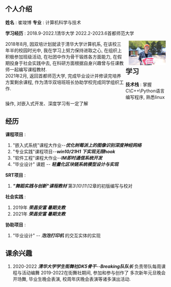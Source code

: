 ## 个人介绍

**姓名** : 崔竣博 	**专业** : 计算机科学与技术

**学习经历** : 2018.9-2022.1清华大学	2022.2-2023.6首都师范大学

<div class="row">   
    <div class="column" style="float:left;width:75%"> 
        2018年8月, 因双培计划就读于清华大学计算机系, 在该校三年半的校园时光中, 我在学习上努力保持进取之心, 在组织上积极参加班级活动, 在社团中作为骨干锻炼各方面能力, 在假期投身于社会实践中去, 在科研方面根据自身兴趣曾与任课教师一起编写课程教材. <br>
        2021年2月, 返回首都师范大学,  完成毕业设计并修读完培养方案剩余课程,  作为清华双培班班长协助学校完成同学组织工作.<br>
	    <br>
    </div>
    <div class="column" style="float:right;width:23%">    
        <img src="QQ图片20221230095301.jpg" alt="5694274682f6f23303b0873266dbc68" style="zoom:50%;"> 
    </div> 
</div>











## 学习

**技术栈** : 掌握C\C++\Python语言编写程序, 熟悉linux操作, 对嵌入式开发、深度学习有一定了解

## 经历

**课程项目** : 

1. "嵌入式系统"课程大作业--***优化树莓派上的图像识别深度神经网络***
2. "专业实践"课程项目--***win10/21H1 下实现无限hook***
3. "软件工程"课程大作业--***IM即时通信系统开发***
4. "毕业设计" 课题 -- ***轻量化区块链系统模型设计与实现***

**SRT项目** : 

1. ***"舞蹈实践与创新"课程教材***  第3\10\11\12章的初版编写与校对

**社会实践** :

1. 2019年 ***荣昌安富 暑期支教***
2. 2021年 ***荣昌安富 暑期支教***

**协助项目** :

1. "毕业设计" -- ***泡泡打印机*** 的交互实体的实现

## 课余兴趣

1. 2020-2022	***清华大学学生街舞社DK5骨干***--***Breaking队队长*** 负责带队每周课程与活动编舞
		2019-2022在街舞社期间, 参加和参与创作了 多次新年元旦晚会开场舞, 毕业生晚会表演, 校周年庆晚会表演等诸多演出活动. 

